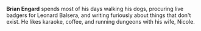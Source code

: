 **Brian Engard** spends most of his days walking his dogs, procuring live badgers for Leonard Balsera, and writing furiously about things that don't exist. He likes karaoke, coffee, and running dungeons with his wife, Nicole.
